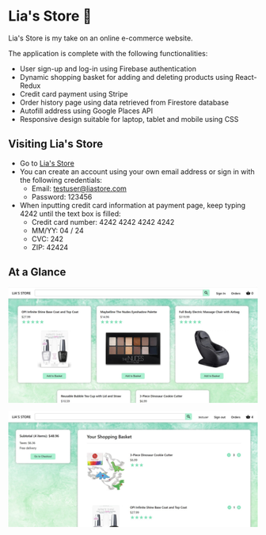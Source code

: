 # Lia's Store :shopping_cart:

Lia's Store is my take on an online e-commerce website.

The application is complete with the following functionalities:

- User sign-up and log-in using Firebase authentication
- Dynamic shopping basket for adding and deleting products using React-Redux
- Credit card payment using Stripe
- Order history page using data retrieved from Firestore database
- Autofill address using Google Places API
- Responsive design suitable for laptop, tablet and mobile using CSS

## Visiting Lia's Store

- Go to [Lia's Store](https://online-store-lia-weng.herokuapp.com/)
- You can create an account using your own email address or sign in with the following credentials:
  - Email: testuser@liastore.com
  - Password: 123456
- When inputting credit card information at payment page, keep typing 4242 until the text box is filled:
  - Credit card number: 4242 4242 4242 4242
  - MM/YY: 04 / 24
  - CVC: 242
  - ZIP: 42424

## At a Glance

![home page](https://github.com/LiaWeng/Lias-Store/blob/main/screenshots/home_page.jpg?raw=true)

![shopping basket](https://github.com/LiaWeng/Lias-Store/blob/main/screenshots/shopping_basket.jpg?raw=true)
